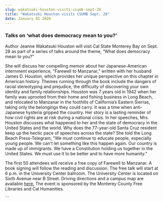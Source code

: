 ```yaml
---
slug: wakatsuki-houston-visits-csumb-sept-28
title: "Wakatsuki Houston visits CSUMB Sept. 28"
date: January 01 2020
---
```


  
<h3>Talks on ‘what does democracy mean to you?’</h3>
<p>
  Author Jeanne Wakatsuki Houston will visit Cal State Monterey Bay on Sept. 28
  as part of a series of talks around the theme, “What does democracy mean to
  you?”
</p>
<p>
  She will discuss her compelling memoir about her Japanese-American internment
  experience, “Farewell to Manzanar,” written with her husband James D. Houston,
  which provides her unique perspective on this chapter in American history.
  Themes running through the book include the dangers of racial stereotyping and
  prejudice, the difficulty of discovering your own identity and family
  relationships. Houston was 7 years old in 1942 when her family was uprooted
  from their home and fishing business in Long Beach, and relocated to Manzanar
  in the foothills of California’s Eastern Sierras, taking only the belongings
  they could carry. It was a time when anti-Japanese hysteria gripped the
  country. Her story is a lasting reminder of how civil rights are at risk
  during a national crisis. In her speeches, Mrs. Houston discusses what
  happened to her and the state of democracy in the United States and the world.
  Why does the 77-year-old Santa Cruz resident keep up the hectic pace of
  speeches across the state? She told the Long Beach Press-Telegram, "We must
  continue to educate people, especially young people. We can't let something
  like this happen again. Our country is made up of immigrants. We have a
  Constitution holding us together in the United States. We must use it to be
  better and to have more humanity."
</p>
<p>
  The first 50 attendees will receive a free copy of Farewell to Manzanar. A
  book signing will follow the reading and discussion. The free talk will start
  at 6 p.m. in the University Center ballroom. The University Center is located
  on Sixth Avenue near B Street. Driving directions and a campus map are
  available <a href="https://csumb.edu/map">here.</a> The event is sponsored by
  the Monterey County Free Libraries and Cal Humanities.
</p>
```
